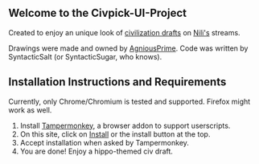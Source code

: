## Welcome to the Civpick-UI-Project
Created to enjoy an unique look of [civilization drafts](aoe2cm.net) on [Nili's](twitch.tv/nili_aoe) streams.

Drawings were made and owned by [AgniousPrime](twitch.tv/agniousprime).
Code was written by SyntacticSalt (or SyntacticSugar, who knows).

## Installation Instructions and Requirements
 Currently, only Chrome/Chromium is tested and supported.
Firefox might work as well.

1. Install [Tampermonkey](https://www.tampermonkey.net/), a browser addon to support userscripts.
2. On this site, click on [Install]() or the install button at the top.
3. Accept installation when asked by Tampermonkey.
4. You are done! Enjoy a hippo-themed civ draft.
